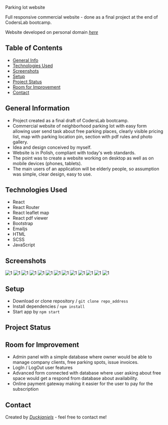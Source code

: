 Parking lot website

Full responsive commercial website - done as a final project at the end of CodersLab bootcamp.

Website developed on personal domain [_here_](https://parking24h-krakow.pl)

## Table of Contents

* [General Info](#general-information)
* [Technologies Used](#technologies-used)
* [Screenshots](#screenshots)
* [Setup](#setup)
* [Project Status](#project-status)
* [Room for Improvement](#room-for-improvement)
* [Contact](#contact)

## General Information

- Project created as a final draft of CodersLab bootcamp.
- Commercial website of neighborhood parking lot with easy form allowing user send task about free parking places,
  clearly visible pricing list, map with parking location pin, section with pdf rules and photo gallery.
- Idea and design conceived by myself.
- Website is in Polish, compliant with today's web standards.
- The point was to create a website working on desktop as well as on mobile devices (phones, tablets).
- The main users of an application will be elderly people, so assumption was simple, clear design, easy to use.

## Technologies Used

- React
- React Router
- React leaflet map
- React pdf viewer
- Bootstrap
- Emailjs
- HTML
- SCSS
- JavaScript

## Screenshots

![1](./src/assets/ss1.png)
![1](./src/assets/ss3.png)
![1](./src/assets/ss4.png)
![1](./src/assets/ss6.png)
![1](./src/assets/ss7.png)
![1](./src/assets/ss8.png)
![1](./src/assets/ss9.png)
![1](./src/assets/ss10.png)
![1](./src/assets/ss11.png)
![1](./src/assets/ss12.png)
![1](./src/assets/ss13.png)
![1](./src/assets/ss14.png)
![1](./src/assets/ss15.png)

## Setup

- Download or clone repository / `git clone repo_address`
- Install dependencies / `npm install`
- Start app by `npm start`

## Project Status

[//]: # (Assumed learning task completed.)

## Room for Improvement

- Admin panel with a simple database where owner would be able to manage company clients, free parking spots, issue
  invoices.
- LogIn / LogOut user features
- Advanced form connected with database where user asking about free space would get a respond from database about
  availability.
- Online payment gateway making it easier for the user to pay for the subscription

## Contact

Created by [_Duckjaniels_](https://www.linkedin.com/in/maksym-kaczorowski-008b3a154/) - feel free to contact me!